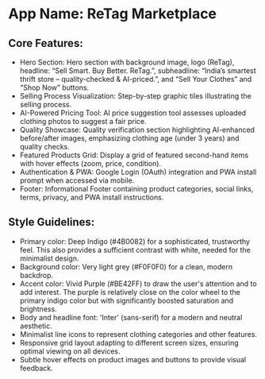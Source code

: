 # **App Name**: ReTag Marketplace

## Core Features:

- Hero Section: Hero section with background image, logo (ReTag), headline: “Sell Smart. Buy Better. ReTag.”, subheadline: “India’s smartest thrift store – quality-checked & AI-priced.”, and “Sell Your Clothes” and “Shop Now” buttons.
- Selling Process Visualization: Step-by-step graphic tiles illustrating the selling process.
- AI-Powered Pricing Tool: AI price suggestion tool assesses uploaded clothing photos to suggest a fair price.
- Quality Showcase: Quality verification section highlighting AI-enhanced before/after images, emphasizing clothing age (under 3 years) and quality checks.
- Featured Products Grid: Display a grid of featured second-hand items with hover effects (zoom, price, condition).
- Authentication & PWA: Google Login (OAuth) integration and PWA install prompt when accessed via mobile.
- Footer: Informational Footer containing product categories, social links, terms, privacy, and PWA install instructions.

## Style Guidelines:

- Primary color: Deep Indigo (#4B0082) for a sophisticated, trustworthy feel. This also provides a sufficient contrast with white, needed for the minimalist design.
- Background color: Very light grey (#F0F0F0) for a clean, modern backdrop.
- Accent color: Vivid Purple (#BE42FF) to draw the user's attention and to add interest. The purple is relatively close on the color wheel to the primary indigo color but with significantly boosted saturation and brightness.
- Body and headline font: 'Inter' (sans-serif) for a modern and neutral aesthetic.
- Minimalist line icons to represent clothing categories and other features.
- Responsive grid layout adapting to different screen sizes, ensuring optimal viewing on all devices.
- Subtle hover effects on product images and buttons to provide visual feedback.